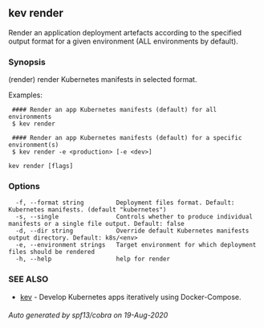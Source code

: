 ## kev render

Render an application deployment artefacts according to the specified output format for a given environment (ALL environments by default).

### Synopsis

(render) render Kubernetes manifests in selected format.

   Examples:

	 #### Render an app Kubernetes manifests (default) for all environments
	 $ kev render

	 #### Render an app Kubernetes manifests (default) for a specific environment(s)
	 $ kev render -e <production> [-e <dev>]

```
kev render [flags]
```

### Options

```
  -f, --format string         Deployment files format. Default: Kubernetes manifests. (default "kubernetes")
  -s, --single                Controls whether to produce individual manifests or a single file output. Default: false
  -d, --dir string            Override default Kubernetes manifests output directory. Default: k8s/<env>
  -e, --environment strings   Target environment for which deployment files should be rendered
  -h, --help                  help for render
```

### SEE ALSO

* [kev](kev.md)	 - Develop Kubernetes apps iteratively using Docker-Compose.

###### Auto generated by spf13/cobra on 19-Aug-2020
